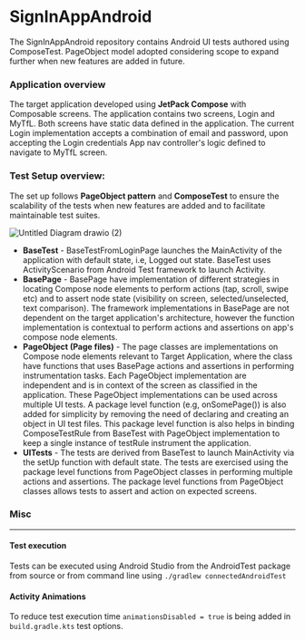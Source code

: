 # SignInAppAndroid 

The SignInAppAndroid  repository contains Android UI tests authored using ComposeTest. PageObject model adopted considering scope to expand further when new features are added in future. 


### Application overview

The target application developed using **JetPack Compose** with Composable screens.
The application contains two screens, Login and MyTfL. Both screens have static data defined in the application. The current Login implementation accepts a combination of email and password, upon accepting the Login credentials App nav controller's logic defined to navigate to MyTfL screen.

### Test Setup overview:

The set up follows **PageObject pattern** and **ComposeTest** to ensure the scalability of the tests when new features are added and to facilitate maintainable test suites.

![Untitled Diagram drawio (2)](https://github.com/user-attachments/assets/9b6011a0-a2bb-4a8e-a8b2-d1d9273dabb4)

 - **BaseTest**  -  BaseTestFromLoginPage launches the MainActivity of the application with default state, i.e, Logged out state. BaseTest uses ActivityScenario from Android Test framework to launch Activity. 
 - **BasePage** - BasePage have implementation of different strategies in locating Compose node elements to perform actions (tap, scroll, swipe etc) and to assert node state (visibility on screen, selected/unselected, text comparison). The framework implementations in BasePage are not dependent on the target application's architecture, however the function implementation is contextual to perform actions and assertions on app's compose node elements.
 - **PageObject (Page files)** - The page classes are implementations on Compose node elements relevant to Target Application, where the class have functions that uses BasePage actions and assertions in performing instrumentation tasks. Each PageObject implementation are independent and is in context of the screen as classified in the application. These PageObject implementations can be used across multiple UI tests. A package level function (e.g, onSomePage()) is also added for simplicity by removing the need of declaring and creating an object in UI test files. This package level function is also helps in binding ComposeTestRule from BaseTest with PageObject implementation to keep a single instance of testRule instrument the application.
 - **UITests** - The tests are derived from BaseTest to launch MainActivity via the setUp function with default state. The tests are exercised using the package level functions from PageObject classes in performing multiple actions and assertions. The package level functions from PageObject classes allows tests to assert and action on expected screens.

### Misc
------
#### Test execution
Tests can be executed using Android Studio from the AndroidTest package from source or from command line using `./gradlew connectedAndroidTest`
#### Activity Animations
To reduce test execution time `animationsDisabled = true` is being added in `build.gradle.kts` test options.
